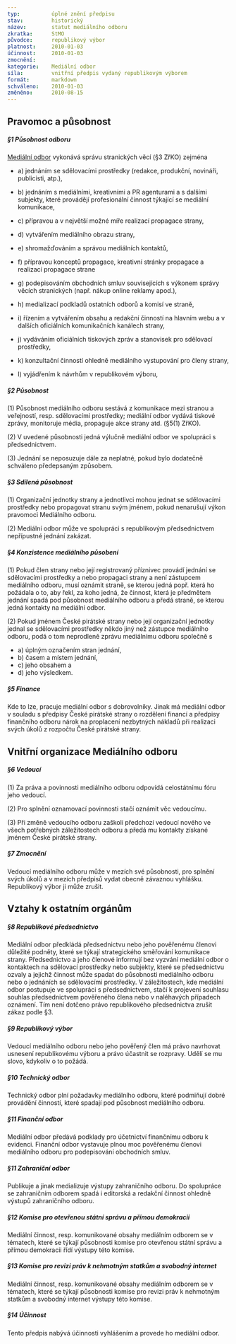 ```yaml
---
typ:          úplné znění předpisu
stav:         historický
název:        statut mediálního odboru
zkratka:      StMO
původce:      republikový výbor
platnost:     2010-01-03
účinnost:     2010-01-03
zmocnění:     
kategorie:    Mediální odbor
síla:         vnitřní předpis vydaný republikovým výborem
formát:       markdown
schváleno:    2010-01-03
změněno:      2010-08-15
---
```


## Pravomoc a působnost

##### **§1 Působnost odboru**

[Mediální odbor](http://www.pirati.cz/mo/start) vykonává správu stranických věcí (§3 ZřKO) zejména

* a) jednáním se sdělovacími prostředky (redakce, produkční, novináři, publicisti, atp.), 

* b) jednáním s mediálními, kreativními a PR agenturami a s dalšími subjekty, které provádějí profesionální činnost týkající se mediální komunikace, 

* c) přípravou a v největší možné míře realizací propagace strany, 

* d) vytvářením mediálního obrazu strany,

* e) shromažďováním a správou mediálních kontaktů,

* f) přípravou konceptů propagace, kreativní stránky propagace a realizací propagace strane

* g) podepisováním obchodních smluv souvisejících s výkonem správy věcích stranických (např. nákup online reklamy apod.),

* h) medializací podkladů ostatních odborů a komisí ve straně,

* i) řízením a vytvářením obsahu a redakční činností na hlavním webu a v dalších oficiálních komunikačních kanálech strany,

* j) vydáváním oficiálních tiskových zpráv a stanovisek pro sdělovací prostředky,

* k) konzultační činností ohledně mediálního vystupování pro členy strany,

* l) vyjádřením k návrhům v republikovém výboru,

##### **§2 Působnost**

(1) Působnost mediálního odboru sestává z komunikace mezi stranou a veřejností, resp. sdělovacími prostředky; mediální odbor vydává tiskové zprávy, monitoruje média, propaguje akce strany atd. (§5(1) ZřKO).

(2) V uvedené působnosti jedná výlučně mediální odbor ve spolupráci s předsednictvem.

(3) Jednání se neposuzuje dále za neplatné, pokud bylo dodatečně schváleno předepsaným způsobem.

##### **§3 Sdílená působnost**

(1) Organizační jednotky strany a jednotlivci mohou jednat se sdělovacími prostředky nebo propagovat stranu svým jménem, pokud nenarušují výkon pravomoci Mediálního odboru.

(2) Mediální odbor může ve spolupráci s republikovým předsednictvem nepřípustné jednání zakázat. 

##### **§4 Konzistence mediálního působení**

(1) Pokud člen strany nebo její registrovaný příznivec provádí jednání se sdělovacími prostředky a nebo propagaci strany a není zástupcem mediálního odboru, musí oznámit straně, se kterou jedná popř. která ho požádala o to, aby řekl, za koho jedná, že činnost, která je předmětem jednání spadá pod působnost mediálního odboru a předá straně, se kterou jedná kontakty na mediální odbor.

(2) Pokud jménem České pirátské strany nebo její organizační jednotky jednal se sdělovacími prostředky někdo jiný než zástupce mediálního odboru, podá o tom neprodleně zprávu mediálnímu odboru společně s

* a) úplným označením stran jednání,
* b) časem a místem jednání,
* c) jeho obsahem a
* d) jeho výsledkem.

##### **§5 Finance**

Kde to lze, pracuje mediální odbor s dobrovolníky. Jinak má mediální odbor v souladu s předpisy České pirátské strany o rozdělení financí a předpisy finančního odboru nárok na proplacení nezbytných nákladů při realizaci svých úkolů z rozpočtu České pirátské strany.

## Vnitřní organizace Mediálního odboru

##### **§6 Vedoucí**

(1) Za práva a povinnosti mediálního odboru odpovídá celostátnímu fóru jeho vedoucí.

(2) Pro splnění oznamovací povinnosti stačí oznámit věc vedoucímu.

(3) Při změně vedoucího odboru zaškolí předchozí vedoucí nového ve všech potřebných záležitostech odboru a předá mu kontakty získané jménem České pirátské strany.

##### **§7 Zmocnění**

Vedoucí mediálního odboru může v mezích své působnosti, pro splnění svých úkolů a v mezích předpisů vydat obecně závaznou vyhlášku. Republikový výbor ji může zrušit. 

## Vztahy k ostatním orgánům

##### **§8 Republikové předsednictvo**

Mediální odbor předkládá předsednictvu nebo jeho pověřenému členovi důležité podněty, které se týkají strategického směřování komunikace strany. Předsednictvo a jeho členové informují bez vyzvání mediální odbor o kontaktech na sdělovací prostředky nebo subjekty, které se předsednictvu ozvaly a jejichž činnost může spadat do působnosti mediálního odboru nebo o jednáních se sdělovacími prostředky. V záležitostech, kde mediální odbor postupuje ve spolupráci s předsednictvem, stačí k projevení souhlasu souhlas předsednictvem pověřeného člena nebo v naléhavých případech oznámení. Tím není dotčeno právo republikového předsednictva zrušit zákaz podle §3. 

##### **§9 Republikový výbor**

Vedoucí mediálního odboru nebo jeho pověřený člen má právo navrhovat usnesení republikovému výboru a právo účastnit se rozpravy. Udělí se mu slovo, kdykoliv o to požádá.

##### **§10 Technický odbor**

Technický odbor plní požadavky mediálního odboru, které podmiňují dobré provádění činností, které spadají pod působnost mediálního odboru.

##### **§11 Finanční odbor**

Mediální odbor předává podklady pro účetnictví finančnímu odboru k evidenci. Finanční odbor vystavuje plnou moc pověřenému členovi mediálního odboru pro podepisování obchodních smluv.

##### **§11 Zahraniční odbor**

Publikuje a jinak medializuje výstupy zahraničního odboru. Do spolupráce se zahraničním odborem spadá i editorská a redakční činnost ohledně výstupů zahraničního odboru.

##### **§12 Komise pro otevřenou státní správu a přímou demokracii**

Mediální činnost, resp. komunikované obsahy mediálním odborem se v tématech, které se týkají působnosti komise pro otevřenou státní správu a přímou demokracii řídí výstupy této komise.

##### **§13 Komise pro revizi práv k nehmotným statkům a svobodný internet**

Mediální činnost, resp. komunikované obsahy mediálním odborem se v tématech, které se týkají působnosti komise pro revizi práv k nehmotným statkům a svobodný internet výstupy této komise.

##### **§14 Účinnost**

Tento předpis nabývá účinnosti vyhlášením a provede ho mediální odbor.
